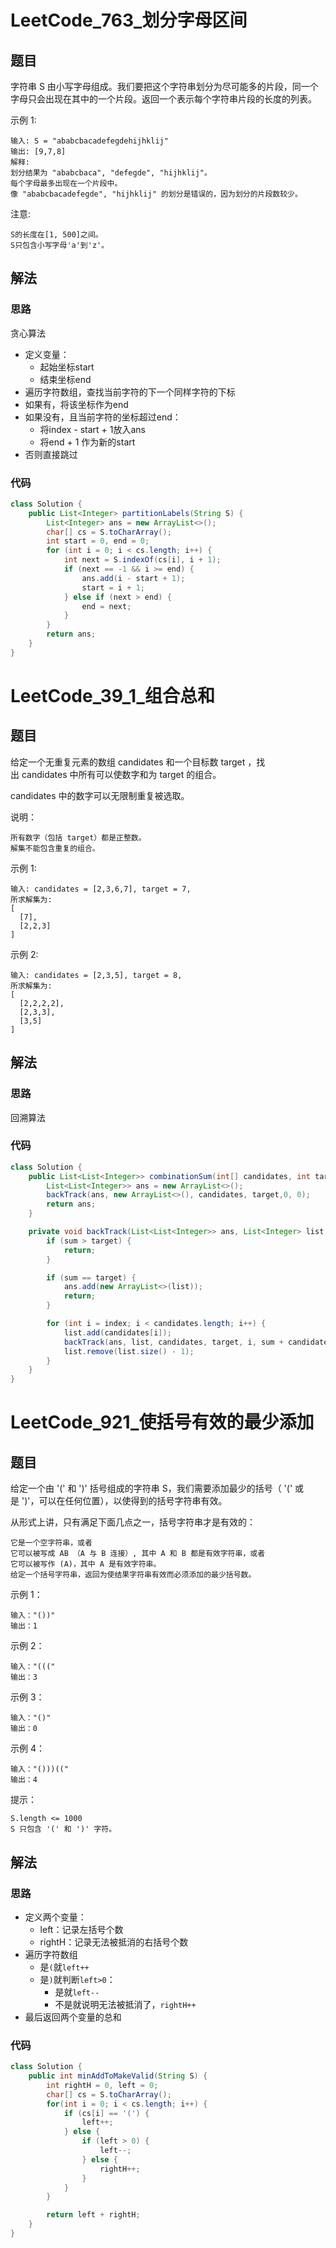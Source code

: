# LeetCode_763_划分字母区间
## 题目
字符串 S 由小写字母组成。我们要把这个字符串划分为尽可能多的片段，同一个字母只会出现在其中的一个片段。返回一个表示每个字符串片段的长度的列表。

示例 1:
```
输入: S = "ababcbacadefegdehijhklij"
输出: [9,7,8]
解释:
划分结果为 "ababcbaca", "defegde", "hijhklij"。
每个字母最多出现在一个片段中。
像 "ababcbacadefegde", "hijhklij" 的划分是错误的，因为划分的片段数较少。
```
注意:
```
S的长度在[1, 500]之间。
S只包含小写字母'a'到'z'。
```
## 解法
### 思路
贪心算法
- 定义变量：
    - 起始坐标start
    - 结束坐标end
- 遍历字符数组，查找当前字符的下一个同样字符的下标
- 如果有，将该坐标作为end
- 如果没有，且当前字符的坐标超过end：
    - 将index - start + 1放入ans
    - 将end + 1 作为新的start
- 否则直接跳过
### 代码
```java
class Solution {
    public List<Integer> partitionLabels(String S) {
        List<Integer> ans = new ArrayList<>();
        char[] cs = S.toCharArray();
        int start = 0, end = 0;
        for (int i = 0; i < cs.length; i++) {
            int next = S.indexOf(cs[i], i + 1);
            if (next == -1 && i >= end) {
                ans.add(i - start + 1);
                start = i + 1;
            } else if (next > end) {
                end = next;
            }
        }
        return ans;
    }
}
```
# LeetCode_39_1_组合总和
## 题目
给定一个无重复元素的数组 candidates 和一个目标数 target ，找出 candidates 中所有可以使数字和为 target 的组合。

candidates 中的数字可以无限制重复被选取。

说明：
```
所有数字（包括 target）都是正整数。
解集不能包含重复的组合。 
```
示例 1:
```
输入: candidates = [2,3,6,7], target = 7,
所求解集为:
[
  [7],
  [2,2,3]
]
```
示例 2:
```
输入: candidates = [2,3,5], target = 8,
所求解集为:
[
  [2,2,2,2],
  [2,3,3],
  [3,5]
]
```
## 解法
### 思路
回溯算法
### 代码
```java
class Solution {
    public List<List<Integer>> combinationSum(int[] candidates, int target) {
        List<List<Integer>> ans = new ArrayList<>();
        backTrack(ans, new ArrayList<>(), candidates, target,0, 0);
        return ans;
    }

    private void backTrack(List<List<Integer>> ans, List<Integer> list, int[] candidates, int target, int index,  int sum) {
        if (sum > target) {
            return;
        }

        if (sum == target) {
            ans.add(new ArrayList<>(list));
            return;
        }

        for (int i = index; i < candidates.length; i++) {
            list.add(candidates[i]);
            backTrack(ans, list, candidates, target, i, sum + candidates[i]);
            list.remove(list.size() - 1);
        }
    }
}
```
# LeetCode_921_使括号有效的最少添加
## 题目
给定一个由 '(' 和 ')' 括号组成的字符串 S，我们需要添加最少的括号（ '(' 或是 ')'，可以在任何位置），以使得到的括号字符串有效。

从形式上讲，只有满足下面几点之一，括号字符串才是有效的：
```
它是一个空字符串，或者
它可以被写成 AB （A 与 B 连接）, 其中 A 和 B 都是有效字符串，或者
它可以被写作 (A)，其中 A 是有效字符串。
给定一个括号字符串，返回为使结果字符串有效而必须添加的最少括号数。
```
示例 1：
```
输入："())"
输出：1
```
示例 2：
```
输入："((("
输出：3
```
示例 3：
```
输入："()"
输出：0
```
示例 4：
```
输入："()))(("
输出：4
```
提示：
```
S.length <= 1000
S 只包含 '(' 和 ')' 字符。
```
## 解法
### 思路
- 定义两个变量：
    - left：记录左括号个数
    - rightH：记录无法被抵消的右括号个数
- 遍历字符数组
    - 是`(`就`left++`
    - 是`)`就判断`left>0`：
        - 是就`left--`
        - 不是就说明无法被抵消了，`rightH++`
- 最后返回两个变量的总和
### 代码
```java
class Solution {
    public int minAddToMakeValid(String S) {
        int rightH = 0, left = 0;
        char[] cs = S.toCharArray();
        for(int i = 0; i < cs.length; i++) {
            if (cs[i] == '(') {
                left++;
            } else {
                if (left > 0) {
                    left--;
                } else {
                    rightH++;
                }
            }
        }

        return left + rightH;
    }
}
```